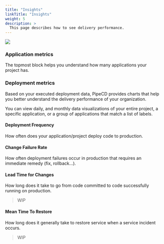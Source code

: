 ```yaml
---
title: "Insights"
linkTitle: "Insights"
weight: 5
description: >
  This page describes how to see delivery performance.
---
```


![](/images/insights.png)

### Application metrics

The topmost block helps you understand how many applications your project has.

### Deployment metrics

Based on your executed deployment data, PipeCD provides charts that help you better understand the delivery performance of your organization.

You can view daily, and monthly data visualizations of your entire project, a specific application, or a group of applications that match a list of labels.

#### Deployment Frequency
How often does your application/project deploy code to production.

#### Change Failure Rate
How often deployment failures occur in production that requires an immediate remedy (fix, rollback...).

#### Lead Time for Changes
How long does it take to go from code committed to code successfully running on production.

> WIP

#### Mean Time To Restore
How long does it generally take to restore service when a service incident occurs.

> WIP
